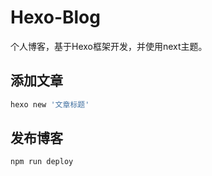# Hexo-Blog

个人博客，基于Hexo框架开发，并使用next主题。

## 添加文章

```bash
hexo new '文章标题'
```

## 发布博客

```bash
npm run deploy
```